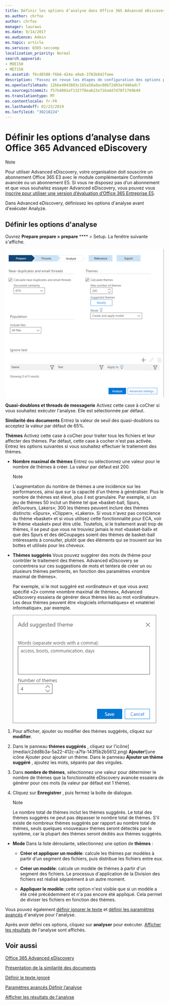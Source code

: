 ```yaml
---
title: Définir les options d’analyse dans Office 365 Advanced eDiscovery
ms.author: chrfox
author: chrfox
manager: laurawi
ms.date: 9/14/2017
ms.audience: Admin
ms.topic: article
ms.service: O365-seccomp
localization_priority: Normal
search.appverid:
- MOE150
- MET150
ms.assetid: f6cd6588-f6b6-424a-a9ab-3782b842faee
description: 'Passez en revue les étapes de configuration des options pour le processus Analyze dans Office 365 Advanced eDiscovery, y compris les thèmes de quasi-duplication, les threads de messagerie et les thèmes.  '
ms.openlocfilehash: 12bbe4043803c165a58adac80b72d03afd48adc7
ms.sourcegitcommit: f57b4001ef1327f0ea622e716a4d7d78f1769b49
ms.translationtype: MT
ms.contentlocale: fr-FR
ms.lasthandoff: 02/23/2019
ms.locfileid: "30218224"
---
```

# <a name="set-analyze-options-in-office-365-advanced-ediscovery"></a>Définir les options d’analyse dans Office 365 Advanced eDiscovery

> [!NOTE]
> Pour utiliser Advanced eDiscovery, votre organisation doit souscrire un abonnement Office 365 E3 avec le module complémentaire Conformité avancée ou un abonnement E5. Si vous ne disposez pas d’un abonnement et que vous souhaitez essayer Advanced eDiscovery, vous pouvez vous [inscrire pour utiliser une version d’évaluation d’Office 365 Entreprise E5](https://go.microsoft.com/fwlink/p/?LinkID=698279). 
  
Dans Advanced eDiscovery, définissez les options d'analyse avant d'exécuter Analyze.
  
## <a name="set-analyze-options"></a>Définir les options d'analyse

Ouvrez **Prepare prepare \> prepare** **** \> Setup. La fenêtre suivante s'affiche.
  
![Options Définir l’analyse](media/c3ec7a92-8484-4812-b98c-aa3eb740e5b7.png)
  
 **Quasi-doublons et threads de messagerie** Activez cette case à coCher si vous souhaitez exécuter l'analyse. Elle est sélectionnée par défaut. 
  
 **Similarité des documents** Entrez la valeur de seuil des quasi-doublons ou acceptez la valeur par défaut de 65%. 
  
 **Thèmes** Activez cette case à coCher pour traiter tous les fichiers et leur affecter des thèmes. Par défaut, cette case à cocher n'est pas activée. Entrez les options suivantes si vous souhaitez effectuer le traitement des thèmes.
  
- **Nombre maximal de thèmes** Entrez ou sélectionnez une valeur pour le nombre de thèmes à créer. La valeur par défaut est 200. 
    
    > [!NOTE]
    > L'augmentation du nombre de thèmes a une incidence sur les performances, ainsi que sur la capacité d'un thème à généraliser. Plus le nombre de thèmes est élevé, plus il est granulaire. Par exemple, si un jeu de thèmes 50 inclut un thème tel que «basket-ball, Spurs, déToureurs, Lakers»; 300 les thèmes peuvent inclure des thèmes distincts: «Spurs», «Clipper», «Lakers». Si vous n'avez pas conscience du thème «basket» et si vous utilisez cette fonctionnalité pour ECA, voir le thème «basket» peut être utile. Toutefois, si le traitement avait trop de thèmes, il se peut que vous ne trouviez jamais le mot «basket-ball» et que des Spurs et des déCoupages soient des thèmes de basket-ball intéressants à consulter, plutôt que des éléments qui se trouvent sur les bottes et utilisés pour les cheveux. 
  
- **Thèmes suggérés** Vous pouvez suggérer des mots de thème pour contrôler le traitement des thèmes. Advanced eDiscovery se concentrera sur ces suggestions de mots et tentera de créer un ou plusieurs thèmes pertinents, en fonction des paramètres «nombre maximal de thèmes». 
    
    Par exemple, si le mot suggéré est «ordinateur» et que vous avez spécifié «2» comme «nombre maximal de thèmes», Advanced eDiscovery essaiera de générer deux thèmes liés au mot «ordinateur». Les deux thèmes peuvent être «logiciels informatiques» et «matériel informatique», par exemple. 
    
    ![Ajouter une suggestion de thème](media/06e9ffd3-a76c-423b-b450-9e465eb9a02f.png)
  
1. Pour afficher, ajouter ou modifier des thèmes suggérés, cliquez sur **modifier**.
    
2. Dans le panneau **thèmes suggérés** , cliquez sur l'icône](media/c2dd8b3a-5a22-412c-a7fa-143f5b2b5612.png) **Ajouter**![une icône Ajouter pour ajouter un thème. Dans le panneau **Ajouter un thème suggéré** , ajoutez les mots, séparés par des virgules. 
    
3. Dans **nombre de thèmes**, sélectionnez une valeur pour déterminer le nombre de thèmes que la fonctionnalité eDiscovery avancée essaiera de générer pour ces mots (la valeur par défaut est 1 thème).
    
4. Cliquez sur **Enregistrer** , puis fermez la boîte de dialogue. 
    
    > [!NOTE]
    > Le nombre total de thèmes inclut les thèmes suggérés. Le total des thèmes suggérés ne peut pas dépasser le nombre total de thèmes. S'il existe de nombreux thèmes suggérés par rapport au nombre total de thèmes, seuls quelques «nouveaux» thèmes seront détectés par le système, car la plupart des thèmes seront dédiés aux thèmes suggérés. 
  
- **Mode** Dans la liste déroulante, sélectionnez une option de **thèmes** : 
    
  - **Créer et appliquer un modèle**: calcule les thèmes par modèles à partir d'un segment des fichiers, puis distribue les fichiers entre eux.
    
  - **Créer un modèle**: calcule un modèle de thèmes à partir d'un segment des fichiers. Le processus d'application de la Division des fichiers est réalisé séparément à un autre moment.
    
  - **Appliquer le modèle**: cette option n'est visible que si un modèle a été créé précédemment et n'a pas encore été appliqué. Cela permet de diviser les fichiers en fonction des thèmes.
    
Vous pouvez également [définir ignorer le texte](set-ignore-text-in-advanced-ediscovery.md) et [définir les paramètres avancés](set-analyze-advanced-settings-in-advanced-ediscovery.md) d'analyse pour l'analyse. 
  
Après avoir défini ces options, cliquez sur **analyser** pour exécuter. [Afficher les résultats](view-analyze-results-in-advanced-ediscovery.md) de l'analyse sont affichés. 
  
## <a name="see-also"></a>Voir aussi

[Office 365 Advanced eDiscovery](office-365-advanced-ediscovery.md)
  
[Présentation de la similarité des documents](understand-document-similarity-in-advanced-ediscovery.md)
  
[Définir le texte ignoré](set-ignore-text-in-advanced-ediscovery.md)
  
[Paramètres avancés Définir l’analyse](set-analyze-advanced-settings-in-advanced-ediscovery.md)
  
[Afficher les résultats de l'analyse](view-analyze-results-in-advanced-ediscovery.md)

